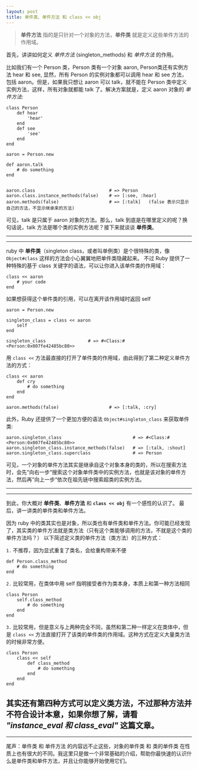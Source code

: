 ```yaml
---
layout: post
title: 单件类、单件方法 和 class << obj
---
```


> **单件方法** 指的是只针对一个对象的方法，**单件类** 就是定义这些单件方法的作用域。

首先，讲讲如何定义 *单件方法* (singleton_methods) 和 *单件方法* 的作用。

比如我们有一个 Person 类，Person 类有一个对象 aaron, Person类还有实例方法 hear 和 see, 显然，所有 Person 的实例对象都可以调用 hear 和 see 方法，包括 aaron。但是，如果我只想让 aaron 可以 talk，就不能在 Person 类中定义实例方法，这样，所有对象就都能 talk 了。解决方案就是，定义 aaron 对象的 *单件方法*:

```
class Person
    def hear
        'hear'
    end
    def see
        'see'
    end
end

aaron = Person.new

def aaron.talk
    # do something
end


aaron.class                            # => Person 
aaron.class.instance_methods(false)    # => [:see, :hear]
aaron.methods(false)                   # => [:talk]   (false 表示只显示自己的方法，不显示继承来的方法)
```
可见，talk 是只属于 aaron 对象的方法。那么，talk 到底是在哪里定义的呢？换句话说，talk 方法是哪个类的实例方法呢？接下来就谈谈 **单件类**。

---
---
ruby 中 **单件类**（singleton class，或者叫单例类）是个很特殊的类，像 `Object#class` 这样的方法会小心翼翼地把单件类隐藏起来。 不过 Ruby 提供了一种特殊的基于 class 关键字的语法，可以让你进入该单件类的作用域：

```
class << aaron
    # your code
end
```
如果想获得这个单件类的引用，可以在离开该作用域时返回 self

```
aaron = Person.new

singleton_class = class << aaron
    self
end

singleton_class                # => #<Class:#<Person:0x007fe42485bc80>>
```
用 `class <<` 方法最直接的打开了单件类的作用域，由此得到了第二种定义单件方法的方式：

```
class << aaron
    def cry
        # do something
    end
end

aaron.methods(false)                   # => [:talk, :cry]  
```
此外，Ruby 还提供了一个更加方便的语法 `Object#singleton_class` 来获取单件类:

```
aaron.singleton_class                           # => #<Class:#<Person:0x007fe42485bc80>> 
aaron.singleton_class.instance_methods(false)   # => [:talk, :shout] 
aaron.singleton_class.superclass                # => Person
```
可见，一个对象的单件方法其实是继承自这个对象本身的类的，所以在搜索方法时，会先“向右一步“搜索这个对象单件类中的实例方法，也就是该对象的单件方法，然后再”向上一步“依次在祖先链中搜索超类的实例方法。

---
---
到此，你大概对 **单件类**、**单件方法** 和 **`class << obj`** 有一个感性的认识了。
最后，讲一讲类的单件类和单件方法。

因为 ruby 中的类其实也是对象，所以类也有单件类和单件方法。你可能已经发现了，其实类的单件方法就是类方法（只有这个类能够调用的方法，不就是这个类的单件方法吗？）
以下简述定义类的单件方法（类方法）的三种方式：

`1.` 不推荐，因为显式重复了类名，会给重构带来不便

```
def Person.class_method
    # do something
end
```

`2.` 比较常用，在类体中用 self 指明接受者作为类本身，本质上和第一种方法相同

```
class Person
    self.class_method
        # do something
    end
end
```

`3.` 比较常用，但是意义与上两种完全不同，虽然和第二种一样定义在类体中，但是 `class <<` 方法直接打开了该类的单件类的作用域。这种方式在定义大量类方法的时候非常方便。

```
class Person
    class << self
        def class_method
            # do something
        end
    end
end
```
其实还有第四种方式可以定义类方法，不过那种方法并不符合设计本意，如果你想了解，请看 *"instance_eval 和 class_eval"* 这篇文章。
---
---
尾声：单件类 和 单件方法 的内容远不止这些，对象的单件类 和 类的单件类 在性质上也有很大的不同。我这里只是做一个非常基础的介绍，帮助你最快速的认识什么是单件类和单件方法，并且让你能够开始使用它们。




